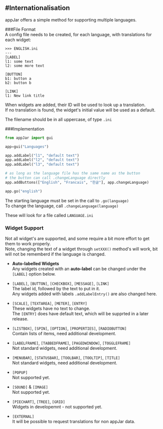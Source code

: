 #Internationalisation
---

appJar offers a simple method for supporting multiple languages.  

###File Format  
A config file needs to be created, for each language, with translations for each widget:

```
>>> ENGLISH.ini
---
[LABEL]
l1: some text
l2: some more text

[BUTTON]
b1: button a
b2: button b

[LINK]
l1: New link title
```

When widgets are added, their ID will be used to look up a translation.  
If no translation is found, the widget's initial value will be used as a default.  

The filename should be in all uppercase, of type `.ini`  

###Implementation  
```python
from appJar import gui

app=gui("Languages")

app.addLabel("l1", "default text")
app.addLabel("l2", "default text")
app.addLabel("l3", "default text")

# as long as the language file has the same name as the button
# the button can call .changeLanguage directly
app.addButtons(["English", "Francais", "한글"], app.changeLanguage)

app.go("english")
```

The starting language must be set in the call to `.go(language)`  
To change the language, call `.changeLanguage(language)`  

These will look for a file called `LANGUAGE.ini`

### Widget Support
Not all widget's are supported, and some require a bit more effort to get them to work properly.  
Note, changing the text of a widget through `setXXX()` method's will work, bit will not be rememberd if the language is changed.  

* **Auto-labelled Widgets**  
    Any widgets created with an **auto-label** can be changed under the `[LABEL]` option below.  

* `[LABEL]`,  `[BUTTON]`, `[CHECKBOX]`, `[MESSAGE]`, `[LINK]`  
    The label id, followed by the text to put in it.  
    Any widgets added with labels `.addLabelEntry()` are also changed here.  

* `[SCALE]`, `[TEXTAREA]`, `[METER]`, `[ENTRY]`  
    These widgets have no text to change.  
    The `[ENTRY]` does have default text, which will be supprted in a later release.  

* `[LISTBOX]`, `[SPIN]`, `[OPTION]`, `[PROPERTIES]`, `[RADIOBUTTON]`  
    Contain lists of items, need additional development.  

* `[LABELFRAME]`, `[TABBEDFRAME]`, `[PAGEDWINDOW]`, `[TOGGLEFRAME]`  
    Not standard widgets, need additional development.  

* `[MENUBAR]`, `[STATUSBAR]`, `[TOOLBAR]`, `[TOOLTIP]`, `[TITLE]`  
    Not standard widgets, need additional development.  

* `[POPUP]`  
    Not supported yet.  

* `[SOUND]` & `[IMAGE]`  
    Not supported yet.  

* `[PIECHART]`, `[TREE]`, `[GRID]`  
    Widgets in developemnt - not supported yet.  

* `[EXTERNAL]`  
    It will be possible to request translations for non appJar data.  
